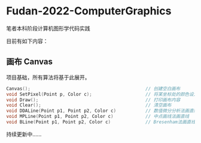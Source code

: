 # Fudan-2022-ComputerGraphics
笔者本科阶段计算机图形学代码实践

目前有如下内容：

## 画布 Canvas
项目基础，所有算法将基于此展开。
``` C++
Canvas();                                           // 创建空白画布
void SetPixel(Point p, Color c);                    // 将某坐标处的颜色设为c
void Draw();                                        // 打印画布内容
void Clear();                                       // 清空画布
void DDALine(Point p1, Point p2, Color c)           // 数值微分分析法画直线
void MPLine(Point p1, Point p2, Color c)            // 中点画线法画直线
void BLine(Point p1, Point p2, Color c)             // Bresenham法画直线


```



持续更新中……